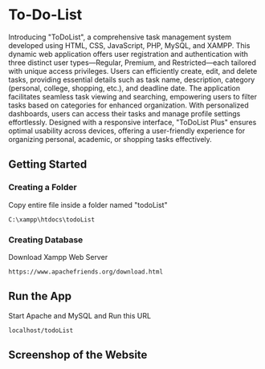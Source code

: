 # To-Do-List
Introducing "ToDoList", a comprehensive task management system developed using HTML, CSS, JavaScript, PHP, MySQL, and XAMPP. This dynamic web application offers user registration and authentication with three distinct user types—Regular, Premium, and Restricted—each tailored with unique access privileges. Users can efficiently create, edit, and delete tasks, providing essential details such as task name, description, category (personal, college, shopping, etc.), and deadline date. The application facilitates seamless task viewing and searching, empowering users to filter tasks based on categories for enhanced organization. With personalized dashboards, users can access their tasks and manage profile settings effortlessly. Designed with a responsive interface, "ToDoList Plus" ensures optimal usability across devices, offering a user-friendly experience for organizing personal, academic, or shopping tasks effectively.
## Getting Started
### Creating a Folder
Copy entire file inside a folder named "todoList"
``` 
C:\xampp\htdocs\todoList
```
### Creating Database
Download Xampp Web Server
```
https://www.apachefriends.org/download.html
```
## Run the App
Start Apache and MySQL and
Run this URL
```
localhost/todoList
```
## Screenshop of the Website


